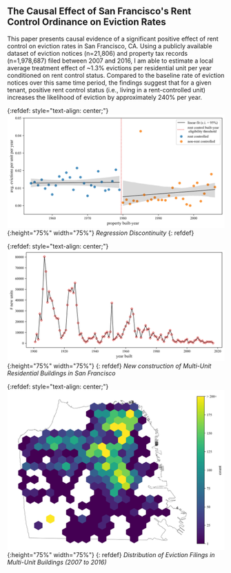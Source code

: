 ## The Causal Effect of San Francisco's Rent Control Ordinance on Eviction Rates

This paper presents causal evidence of a significant positive effect of rent control on eviction rates in San Francisco, CA. Using a publicly available dataset of eviction notices (n=21,806) and property tax records (n=1,978,687) filed between 2007 and 2016, I am able to estimate a local average treatment effect of ~1.3% evictions per residential unit per year conditioned on rent control status. Compared to the baseline rate of eviction notices over this same time period, the findings suggest that for a given tenant, positive rent control status (i.e., living in a rent-controlled unit) increases the likelihood of eviction by approximately 240% per year.

{:refdef: style="text-align: center;"}
![](fig_2.jpg "Regression Discontinuity"){:height="75%" width="75%"}
*Regression Discontinuity*
{: refdef}

{:refdef: style="text-align: center;"}
![](fig_1.jpg "New construction of Multi-Unit Residential Buildings in San Francisco"){:height="75%" width="75%"}
{: refdef}
*New construction of Multi-Unit Residential Buildings in San Francisco*

{:refdef: style="text-align: center;"}
![](fig_3.jpg "Distribution of Eviction Filings in Multi-Unit Buildings (2007 to 2016)"){:height="75%" width="75%"}
{: refdef}
*Distribution of Eviction Filings in Multi-Unit Buildings (2007 to 2016)*
